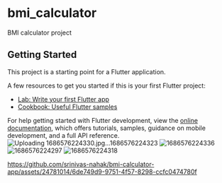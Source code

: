 # bmi_calculator

BMI calculator project

## Getting Started

This project is a starting point for a Flutter application.

A few resources to get you started if this is your first Flutter project:

- [Lab: Write your first Flutter app](https://docs.flutter.dev/get-started/codelab)
- [Cookbook: Useful Flutter samples](https://docs.flutter.dev/cookbook)

For help getting started with Flutter development, view the
[online documentation](https://docs.flutter.dev/), which offers tutorials,
samples, guidance on mobile development, and a full API reference.
![Uploading 1686576224330.jpg…![1686576224323](https://github.com/srinivas-nahak/bmi-calculator-app/assets/24781014/f5004d49-9015-4cbc-b1ac-545f1f8457ac)
]()
![1686576224336](https://github.com/srinivas-nahak/bmi-calculator-app/assets/24781014/04e161c9-f606-4a21-8408-83c05e3ee4e3)
![1686576224297](https://github.com/srinivas-nahak/bmi-calculator-app/assets/24781014/8a5eb61a-b6a9-49d5-818e-4d4bd925b527)
![1686576224318](https://github.com/srinivas-nahak/bmi-calculator-app/assets/24781014/7b1fd994-63d3-4a1b-b814-ef3ec626fbba)


https://github.com/srinivas-nahak/bmi-calculator-app/assets/24781014/6de749d9-9751-4f57-8298-ccfc0474780f

